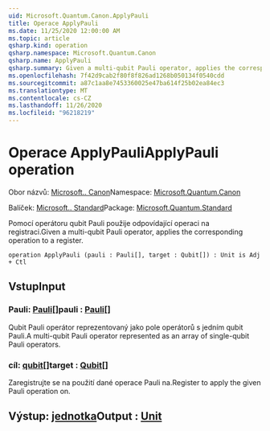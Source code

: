 ```yaml
---
uid: Microsoft.Quantum.Canon.ApplyPauli
title: Operace ApplyPauli
ms.date: 11/25/2020 12:00:00 AM
ms.topic: article
qsharp.kind: operation
qsharp.namespace: Microsoft.Quantum.Canon
qsharp.name: ApplyPauli
qsharp.summary: Given a multi-qubit Pauli operator, applies the corresponding operation to a register.
ms.openlocfilehash: 7f42d9cab2f80f8f826ad1268b050134f0540cdd
ms.sourcegitcommit: a87c1aa8e7453360025e47ba614f25b02ea84ec3
ms.translationtype: MT
ms.contentlocale: cs-CZ
ms.lasthandoff: 11/26/2020
ms.locfileid: "96218219"
---
```

# <a name="applypauli-operation"></a><span data-ttu-id="e1711-102">Operace ApplyPauli</span><span class="sxs-lookup"><span data-stu-id="e1711-102">ApplyPauli operation</span></span>

<span data-ttu-id="e1711-103">Obor názvů: [Microsoft.. Canon](xref:Microsoft.Quantum.Canon)</span><span class="sxs-lookup"><span data-stu-id="e1711-103">Namespace: [Microsoft.Quantum.Canon](xref:Microsoft.Quantum.Canon)</span></span>

<span data-ttu-id="e1711-104">Balíček: [Microsoft.. Standard](https://nuget.org/packages/Microsoft.Quantum.Standard)</span><span class="sxs-lookup"><span data-stu-id="e1711-104">Package: [Microsoft.Quantum.Standard](https://nuget.org/packages/Microsoft.Quantum.Standard)</span></span>


<span data-ttu-id="e1711-105">Pomocí operátoru qubit Pauli použije odpovídající operaci na registraci.</span><span class="sxs-lookup"><span data-stu-id="e1711-105">Given a multi-qubit Pauli operator, applies the corresponding operation to a register.</span></span>

```qsharp
operation ApplyPauli (pauli : Pauli[], target : Qubit[]) : Unit is Adj + Ctl
```


## <a name="input"></a><span data-ttu-id="e1711-106">Vstup</span><span class="sxs-lookup"><span data-stu-id="e1711-106">Input</span></span>

### <a name="pauli--pauli"></a><span data-ttu-id="e1711-107">Pauli: [Pauli](xref:microsoft.quantum.lang-ref.pauli)[]</span><span class="sxs-lookup"><span data-stu-id="e1711-107">pauli : [Pauli](xref:microsoft.quantum.lang-ref.pauli)[]</span></span>

<span data-ttu-id="e1711-108">Qubit Pauli operátor reprezentovaný jako pole operátorů s jedním qubit Pauli.</span><span class="sxs-lookup"><span data-stu-id="e1711-108">A multi-qubit Pauli operator represented as an array of single-qubit Pauli operators.</span></span>


### <a name="target--qubit"></a><span data-ttu-id="e1711-109">cíl: [qubit](xref:microsoft.quantum.lang-ref.qubit)[]</span><span class="sxs-lookup"><span data-stu-id="e1711-109">target : [Qubit](xref:microsoft.quantum.lang-ref.qubit)[]</span></span>

<span data-ttu-id="e1711-110">Zaregistrujte se na použití dané operace Pauli na.</span><span class="sxs-lookup"><span data-stu-id="e1711-110">Register to apply the given Pauli operation on.</span></span>



## <a name="output--unit"></a><span data-ttu-id="e1711-111">Výstup: [jednotka](xref:microsoft.quantum.lang-ref.unit)</span><span class="sxs-lookup"><span data-stu-id="e1711-111">Output : [Unit](xref:microsoft.quantum.lang-ref.unit)</span></span>

